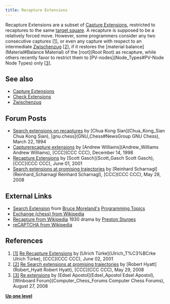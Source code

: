```yaml
---
title: Recapture Extensions
---
```


Recapture Extensions are a subset of [Capture Extensions](Capture_Extensions), restricted to recaptures to the same [target square](Target_Square). A recapture is supposed to be a relatively forced move. However, some programmers consider any two consecutive captures <a id="cite-note-1" href="#cite-ref-1">[1]</a>, or even any capture with respect to an intermediate [Zwischenzug](Zwischenzug) <a id="cite-note-2" href="#cite-ref-2">[2]</a>, if it restores the [material balance](Material#Balance Material) of the [root](Root Root) as recapture, while others recently favor to restrict them to [PV-nodes](Node_Types#PV-Node Node Types) only <a id="cite-note-3" href="#cite-ref-3">[3]</a>.

## See also

* [Capture Extensions](Capture_Extensions)
* [Check Extensions](Check_Extensions)
* [Zwischenzug](Zwischenzug)

## Forum Posts

* [Search extensions on recaptures](httpgroups.google.comgroupgnu.chessbrowse_frmthreade1098742caf7570d) by [Chua Kong Sian](Chua_Kong_Sian Chua Kong Sian), [gnu.chess](GNU_Chess#NewsGroup GNU Chess), March 22, 1994
* [Capturerecapture extensions](httpswww.stmintz.comcccindex.phpid=35984) by [Andrew Williams](Andrew_Williams Andrew Williams), [CCC](CCC CCC), December 14, 1998
* [Recapture Extensions](httpswww.stmintz.comcccindex.phpid=172885) by [Scott Gasch](Scott_Gasch Scott Gasch), [CCC](CCC CCC), June 01, 2001
* [Search extensions at promising trajectories](httpwww.talkchess.comforumviewtopic.phpt=21403) by [Reinhard Scharnagl](Reinhard_Scharnagl Reinhard Scharnagl), [CCC](CCC CCC), May 28, 2008

## External Links

* [Search Extension](httpweb.archive.orgweb20070607151732www.brucemo.comcompchessprogrammingextensions.htm) from [Bruce Moreland's](Bruce_Moreland) [Programming Topics](httpweb.archive.orgweb20070607231311www.brucemo.comcompchessprogrammingindex.htm)
* [Exchange (chess) from Wikipedia](httpsen.wikipedia.orgwikiExchange_%28chess%29)
* [Recapture from Wikipedia](httpsen.wikipedia.orgwikiRecapture) 1930 drama by [Preston Sturges](httpsen.wikipedia.orgwikiPreston_Sturges)
* [reCAPTCHA from Wikipedia](httpsen.wikipedia.orgwikiReCAPTCHA)

## References

1.  <a id="cite-ref-1" href="#cite-note-1">[1]</a> [Re Recapture Extensions](httpswww.stmintz.comcccindex.phpid=172988) by [Ulrich Türke](Ulrich_T%C3%BCrke Ulrich Türke), [CCC](CCC CCC), June 02, 2001
2.  <a id="cite-ref-2" href="#cite-note-2">[2]</a> [Re Search extensions at promising trajectories](httpwww.talkchess.comforumviewtopic.phptopic_view=threads&p=192791&t=21403) by [Robert Hyatt](Robert_Hyatt Robert Hyatt), [CCC](CCC CCC), May 29, 2008
3.  <a id="cite-ref-3" href="#cite-note-3">[3]</a> [Re extensions](httpwww.open-aurec.comwbforumviewtopic.phpf=4&t=49446&p=186656#p186656) by [Edsel Apostol](Edsel_Apostol Edsel Apostol), [Winboard Forum](Computer_Chess_Forums Computer Chess Forums), August 27, 2008

**[Up one level](Extensions "Extensions")**